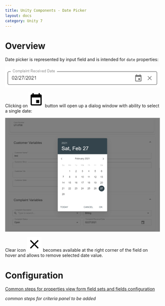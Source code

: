 ```yaml
---
title: Unity Components - Date Picker
layout: docs
category: Unity 7
---
```

# Overview

Date picker is represented by input field and is intended for `date` properties: 

![Date picker field](./date-picker/images/date-picker-field.png)

Clicking on ![Date picker](./images/icons/calendar.svg) button will open up a dialog window with ability 
to select a single date:

![Date picker](./date-picker/images/date-picker-modal.png)

Clear icon ![Clear icon](./images/icons/clear.svg) becomes available at the right corner of the field on hover and 
allows to remove selected date value. 

# Configuration

[Common steps for properties view form field sets and fields configuration](../properties-view-form/supported-field-types.md#configuration)

*common steps for criteria panel to be added*


